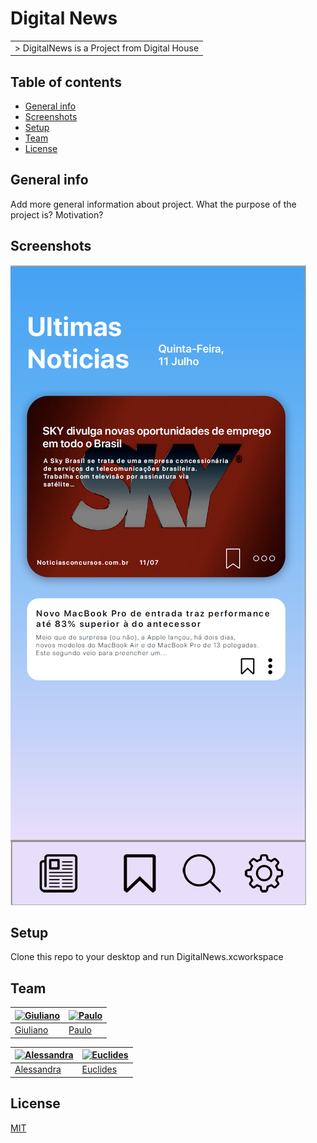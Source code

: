 # Digital News
<table>
<tr>
<td>
  > DigitalNews is a Project from Digital House
</td>
</tr>
</table>

## Table of contents
* [General info](#general-info)
* [Screenshots](#screenshots)
* [Setup](#setup)
* [Team](#team)
* [License](#license)

## General info
Add more general information about project. What the purpose of the project is? Motivation?

## Screenshots
![Example screenshot](./img/screenshot.png)

## Setup
Clone this repo to your desktop and run DigitalNews.xcworkspace

## Team

[![Giuliano](https://avatars1.githubusercontent.com/u/45433850?s=144&v=4)](https://github.com/giulianoaccorsi)  | [![Paulo](https://avatars2.githubusercontent.com/u/10238114?s=144&v=4)](https://github.com/paulopr4)
---|---
[Giuliano](https://github.com/giulianoaccorsi) |[Paulo](https://github.com/paulopr4)

[![Alessandra](https://avatars2.githubusercontent.com/u/33076679?s=144&v=4)](https://github.com/aledocarmoo)  | [![Euclides](https://avatars2.githubusercontent.com/u/10238114?s=144&v=4)](https://github.com/paulopr4)
---|---
[Alessandra](https://github.com/aledocarmoo) |[Euclides](https://github.com/esmedeiros)



## License
[MIT](https://choosealicense.com/licenses/mit/)



